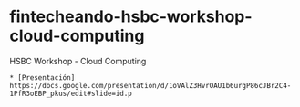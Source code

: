 # fintecheando-hsbc-workshop-cloud-computing
HSBC Workshop - Cloud Computing

```
* [Presentación] https://docs.google.com/presentation/d/1oVAlZ3HvrOAU1b6urgP86cJBr2C4-1PfR3oEBP_pkus/edit#slide=id.p
```
